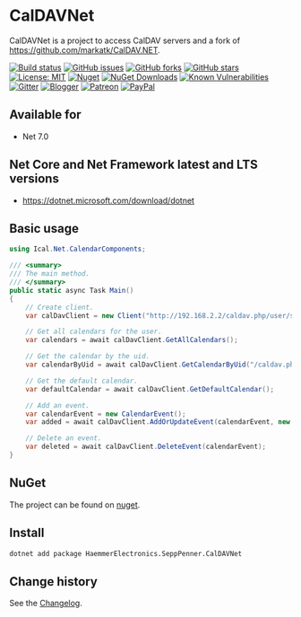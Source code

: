 CalDAVNet
====================================

CalDAVNet is a project to access CalDAV servers and a fork of https://github.com/markatk/CalDAV.NET.

[![Build status](https://ci.appveyor.com/api/projects/status/0rsrutr4in3chb3k?svg=true)](https://ci.appveyor.com/project/SeppPenner/caldavnet)
[![GitHub issues](https://img.shields.io/github/issues/SeppPenner/CalDAVNet.svg)](https://github.com/SeppPenner/CalDAVNet/issues)
[![GitHub forks](https://img.shields.io/github/forks/SeppPenner/CalDAVNet.svg)](https://github.com/SeppPenner/CalDAVNet/network)
[![GitHub stars](https://img.shields.io/github/stars/SeppPenner/CalDAVNet.svg)](https://github.com/SeppPenner/CalDAVNet/stargazers)
[![License: MIT](https://img.shields.io/badge/License-MIT-blue.svg)](https://raw.githubusercontent.com/SeppPenner/CalDAVNet/master/License.txt)
[![Nuget](https://img.shields.io/badge/CalDAVNet-Nuget-brightgreen.svg)](https://www.nuget.org/packages/HaemmerElectronics.SeppPenner.CalDAVNet/)
[![NuGet Downloads](https://img.shields.io/nuget/dt/HaemmerElectronics.SeppPenner.CalDAVNet.svg)](https://www.nuget.org/packages/HaemmerElectronics.SeppPenner.CalDAVNet/)
[![Known Vulnerabilities](https://snyk.io/test/github/SeppPenner/CalDAVNet/badge.svg)](https://snyk.io/test/github/SeppPenner/CalDAVNet)
[![Gitter](https://badges.gitter.im/CalDAVNet/community.svg)](https://gitter.im/CalDAVNet/community?utm_source=badge&utm_medium=badge&utm_campaign=pr-badge)
[![Blogger](https://img.shields.io/badge/Follow_me_on-blogger-orange)](https://franzhuber23.blogspot.de/)
[![Patreon](https://img.shields.io/badge/Patreon-F96854?logo=patreon&logoColor=white)](https://patreon.com/SeppPennerOpenSourceDevelopment)
[![PayPal](https://img.shields.io/badge/PayPal-00457C?logo=paypal&logoColor=white)](https://paypal.me/th070795)

## Available for
* Net 7.0

## Net Core and Net Framework latest and LTS versions
* https://dotnet.microsoft.com/download/dotnet

## Basic usage
```csharp
using Ical.Net.CalendarComponents;

/// <summary>
/// The main method.
/// </summary>
public static async Task Main()
{
    // Create client.
    var calDavClient = new Client("http://192.168.2.2/caldav.php/user/someid", "user", "password");

    // Get all calendars for the user.
    var calendars = await calDavClient.GetAllCalendars();

    // Get the calendar by the uid.
    var calendarByUid = await calDavClient.GetCalendarByUid("/caldav.php/user/uniqueid/");

    // Get the default calendar.
    var defaultCalendar = await calDavClient.GetDefaultCalendar();

    // Add an event.
    var calendarEvent = new CalendarEvent();
    var added = await calDavClient.AddOrUpdateEvent(calendarEvent, new Ical.Net.Calendar());

    // Delete an event.
    var deleted = await calDavClient.DeleteEvent(calendarEvent);
}
```

## NuGet
The project can be found on [nuget](https://www.nuget.org/packages/HaemmerElectronics.SeppPenner.CalDAVNet/).

## Install

```bash
dotnet add package HaemmerElectronics.SeppPenner.CalDAVNet
```

Change history
--------------

See the [Changelog](https://github.com/SeppPenner/CalDAVNet/blob/master/Changelog.md).
